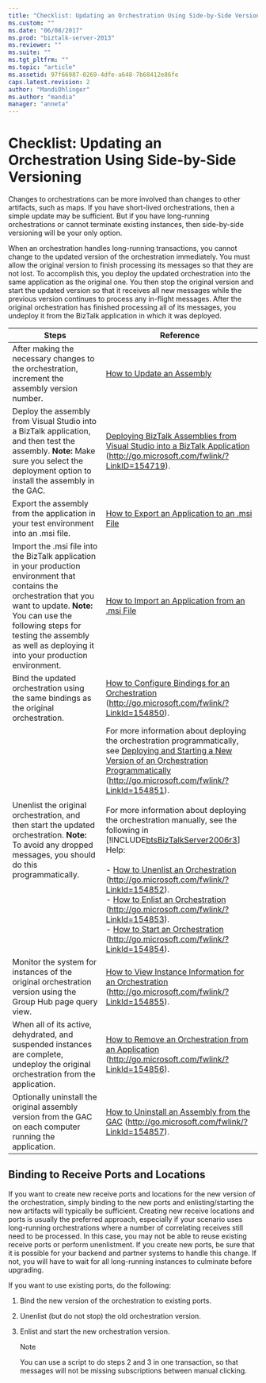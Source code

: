 ```yaml
---
title: "Checklist: Updating an Orchestration Using Side-by-Side Versioning | Microsoft Docs"
ms.custom: ""
ms.date: "06/08/2017"
ms.prod: "biztalk-server-2013"
ms.reviewer: ""
ms.suite: ""
ms.tgt_pltfrm: ""
ms.topic: "article"
ms.assetid: 97f66987-0269-4dfe-a648-7b68412e86fe
caps.latest.revision: 2
author: "MandiOhlinger"
ms.author: "mandia"
manager: "anneta"
---
```

# Checklist: Updating an Orchestration Using Side-by-Side Versioning
Changes to orchestrations can be more involved than changes to other artifacts, such as maps. If you have short-lived orchestrations, then a simple update may be sufficient. But if you have long-running orchestrations or cannot terminate existing instances, then side-by-side versioning will be your only option.  
  
 When an orchestration handles long-running transactions, you cannot change to the updated version of the orchestration immediately. You must allow the original version to finish processing its messages so that they are not lost. To accomplish this, you deploy the updated orchestration into the same application as the original one. You then stop the original version and start the updated version so that it receives all new messages while the previous version continues to process any in-flight messages. After the original orchestration has finished processing all of its messages, you undeploy it from the BizTalk application in which it was deployed.  
  
|Steps|Reference|  
|-----------|---------------|  
|After making the necessary changes to the orchestration, increment the assembly version number.|[How to Update an Assembly](../technical-guides/how-to-update-an-assembly.md)|  
|Deploy the assembly from Visual Studio into a BizTalk application, and then test the assembly. **Note:**  Make sure you select the deployment option to install the assembly in the GAC.|[Deploying BizTalk Assemblies from Visual Studio into a BizTalk Application](http://go.microsoft.com/fwlink/?LinkID=154719) (http://go.microsoft.com/fwlink/?LinkID=154719).|  
|Export the assembly from the application in your test environment into an .msi file.|[How to Export an Application to an .msi File](../technical-guides/how-to-export-an-application-to-an-msi-file.md)|  
|Import the .msi file into the BizTalk application in your production environment that contains the orchestration that you want to update. **Note:**  You can use the following steps for testing the assembly as well as deploying it into your production environment.|[How to Import an Application from an .msi File](../technical-guides/how-to-import-an-application-from-an-msi-file.md)|  
|Bind the updated orchestration using the same bindings as the original orchestration.|[How to Configure Bindings for an Orchestration](http://go.microsoft.com/fwlink/?LinkId=154850) (http://go.microsoft.com/fwlink/?LinkId=154850).|  
|Unenlist the original orchestration, and then start the updated orchestration. **Note:**  To avoid any dropped messages, you should do this programmatically.|For more information about deploying the orchestration programmatically, see [Deploying and Starting a New Version of an Orchestration Programmatically](http://go.microsoft.com/fwlink/?LinkId=154851) (http://go.microsoft.com/fwlink/?LinkId=154851).<br /><br /> For more information about deploying the orchestration manually, see the following in [!INCLUDE[btsBizTalkServer2006r3](../includes/btsbiztalkserver2006r3-md.md)] Help:<br /><br /> -   [How to Unenlist an Orchestration](http://go.microsoft.com/fwlink/?LinkId=154852) (http://go.microsoft.com/fwlink/?LinkId=154852).<br />-   [How to Enlist an Orchestration](http://go.microsoft.com/fwlink/?LinkId=154853) (http://go.microsoft.com/fwlink/?LinkId=154853).<br />-   [How to Start an Orchestration](http://go.microsoft.com/fwlink/?LinkId=154854) (http://go.microsoft.com/fwlink/?LinkId=154854).|  
|Monitor the system for instances of the original orchestration version using the Group Hub page query view.|[How to View Instance Information for an Orchestration](http://go.microsoft.com/fwlink/?LinkId=154855) (http://go.microsoft.com/fwlink/?LinkId=154855).|  
|When all of its active, dehydrated, and suspended instances are complete, undeploy the original orchestration from the application.|[How to Remove an Orchestration from an Application](http://go.microsoft.com/fwlink/?LinkId=154856) (http://go.microsoft.com/fwlink/?LinkId=154856).|  
|Optionally uninstall the original assembly version from the GAC on each computer running the application.|[How to Uninstall an Assembly from the GAC](http://go.microsoft.com/fwlink/?LinkId=154857) (http://go.microsoft.com/fwlink/?LinkId=154857).|  
  
## Binding to Receive Ports and Locations  
 If you want to create new receive ports and locations for the new version of the orchestration, simply binding to the new ports and enlisting/starting the new artifacts will typically be sufficient. Creating new receive locations and ports is usually the preferred approach, especially if your scenario uses long-running orchestrations where a number of correlating receives still need to be processed. In this case, you may not be able to reuse existing receive ports or perform unenlistment. If you create new ports, be sure that it is possible for your backend and partner systems to handle this change. If not, you will have to wait for all long-running instances to culminate before upgrading.  
  
 If you want to use existing ports, do the following:  
  
1.  Bind the new version of the orchestration to existing ports.  
  
2.  Unenlist (but do not stop) the old orchestration version.  
  
3.  Enlist and start the new orchestration version.  
  
    > [!NOTE]  
    >  You can use a script to do steps 2 and 3 in one transaction, so that messages will not be missing subscriptions between manual clicking.
